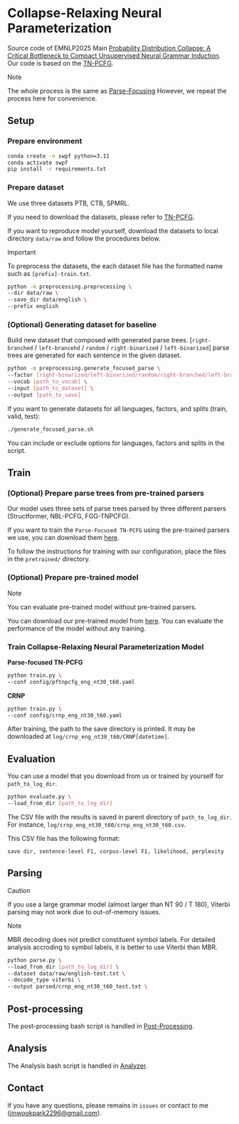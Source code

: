 # Collapse-Relaxing Neural Parameterization

Source code of EMNLP2025 Main [Probability Distribution Collapse: A Critical Bottleneck to Compact Unsupervised Neural Grammar Induction](https://arxiv.org/abs/2407.16181).
Our code is based on the [TN-PCFG](https://github.com/sustcsonglin/TN-PCFG).

> [!NOTE]
> The whole process is the same as [Parse-Focusing](https://github.com/GIST-IRR/Parse-Focusing)
> However, we repeat the process here for convenience.

## Setup

### Prepare environment 

```bash
conda create -n swpf python=3.11
conda activate swpf
pip install -r requirements.txt
```

### Prepare dataset

We use three datasets PTB, CTB, SPMRL.

If you need to download the datasets, please refer to [TN-PCFG](https://github.com/sustcsonglin/TN-PCFG).

If you want to reproduce model yourself, download the datasets to local directory `data/raw` and follow the procedures below.

> [!IMPORTANT]
> To preprocess the datasets, the each dataset file has the formatted name such as `[prefix]-train.txt`.


```bash
python -m preprocessing.preprocessing \
--dir data/raw \
--save_dir data/english \
--prefix english
```

### (Optional) Generating dataset for baseline

Build new dataset that composed with generated parse trees. \[`right-branched` / `left-brancehd` / `random` / `right-binarized` / `left-binarized`\] parse trees are generated for each sentence in the given dataset.

```bash
python -m preprocessing.generate_focused_parse \
--factor [right-binarized/left-binarized/random/right-branched/left-branched] \
--vocab [path_to_vocab] \
--input [path_to_dataset] \
--output [path_to_save]
```

If you want to generate datasets for all languages, factors, and splits (train, valid, test):

```bash
./generate_focused_parse.sh
```

You can include or exclude options for languages, factors and splits in the script.

## Train

### (Optional) Prepare parse trees from pre-trained parsers

Our model uses three sets of parse trees parsed by three different parsers (Structformer, NBL-PCFG, FGG-TNPCFG).

If you want to train the `Parse-Focused TN-PCFG` using the pre-trained parsers we use, you can download them [here](https://1drv.ms/f/s!AkEpgY1bYqmLlIsO-H38Xf4IZzf7tg?e=G4iA4O).

To follow the instructions for training with our configuration, place the files in the `pretrained/` directory.

### (Optional) Prepare pre-trained model

> [!NOTE]
> You can evaluate pre-trained model without pre-trained parsers.

You can download our pre-trained model from [here](https://1drv.ms/f/s!AkEpgY1bYqmLlIsPmZW4SVHBskt3Fg?e=ssikxV).
You can evaluate the performance of the model without any training.

### Train Collapse-Relaxing Neural Parameterization Model

**Parse-focused TN-PCFG**

```bash
python train.py \
--conf config/pftnpcfg_eng_nt30_t60.yaml
```

**CRNP**

```bash
python train.py \
--conf config/crnp_eng_nt30_t60.yaml
```

After training, the path to the save directory is printed. It may be downloaded at `log/crnp_eng_nt30_t60/CRNP[datetime]`.

## Evaluation

You can use a model that you download from us or trained by yourself for `path_to_log_dir`. 

```bash
python evaluate.py \
--load_from_dir [path_to_log_dir]
```
The CSV file with the results is saved in parent directory of `path_to_log_dir`. For instance, `log/crnp_eng_nt30_t60/crnp_eng_nt30_t60.csv`.

This CSV file has the following format:

```csv
save dir, sentence-level F1, corpus-level F1, likelihood, perplexity
```

## Parsing

> [!CAUTION]
> If you use a large grammar model (almost larger than NT 90 / T 180), Viterbi parsing may not work due to out-of-memory issues.

> [!NOTE]
> MBR decoding does not predict constituent symbol labels.
> For detailed analysis accroding to symbol labels, it is better to use Viterbi than MBR.

```bash
python parse.py \
--load_from_dir [path_to_log_dir] \
--dataset data/raw/english-test.txt \
--decode_type viterbi \
--output parsed/crnp_eng_nt30_t60_test.txt \
```

## Post-processing

The post-processing bash script is handled in [Post-Processing](postprocessing/README.md).

## Analysis

The Analysis bash script is handled in [Analyzer](analyzer/README.md).

## Contact

If you have any questions, please remains in `issues` or contact to me (jinwookpark2296@gmail.com).